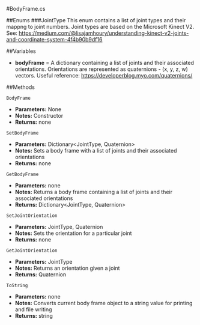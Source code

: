 #BodyFrame.cs

##Enums
###JointType
This enum contains a list of joint types and their mappng to joint numbers. Joint types are based on the Microsoft Kinect V2. See: https://medium.com/@lisajamhoury/understanding-kinect-v2-joints-and-coordinate-system-4f4b90b9df16 

##Variables
- **bodyFrame** = A dictionary containing a list of joints and their associated orientations. Orientations are represented as quaternions - (x, y, z, w) vectors. Useful reference: https://developerblog.myo.com/quaternions/

##Methods

```BodyFrame```
- **Parameters:** None
- **Notes:** Constructor
- **Returns:** none

```SetBodyFrame```
- **Parameters:** Dictionary<JointType, Quaternion>
- **Notes:** Sets a body frame with a list of joints and their associated orientations
- **Returns:** none

```GetBodyFrame```
- **Parameters:** none
- **Notes:** Returns a body frame containing a list of joints and their associated orientations
- **Returns:** Dictionary<JointType, Quaternion>

```SetJointOrientation```
- **Parameters:** JointType, Quaternion
- **Notes:** Sets the orientation for a particular joint
- **Returns:** none

```GetJointOrientation```
- **Parameters:** JointType
- **Notes:** Returns an orientation given a joint
- **Returns:** Quaternion

```ToString```
- **Parameters:** none
- **Notes:** Converts current body frame object to a string value for printing and file writing
- **Returns:** string